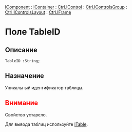 ﻿---
Link: .Ctrl.IFrame.@TableID
---

[IComponent](topic:Com.Custom.ComClasses.IComponent.Default) :
[IContainer](topic:Com.Custom.ComClasses.IContainer.Default) :
[Ctrl.IControl](topic:Com.Custom.ComClasses.Ctrl.IControl.Default) :
[Ctrl.IControlsGroup](topic:Com.Custom.ComClasses.Ctrl.IControlsGroup.Default) :
[Ctrl.IControlsLayout](topic:Com.Custom.ComClasses.Ctrl.IControlsLayout.Default) :
[Ctrl.IFrame](Default)

# Поле TableID

## Описание

    TableID :String;

## Назначение

Уникальный идентификатор таблицы.

## <span style="color:red">Внимание</span>

Свойство устарело.

Для вывода таблиц используйте [ITable](topic:.Custom.ComClasses.Ctrl.ITable.Default).